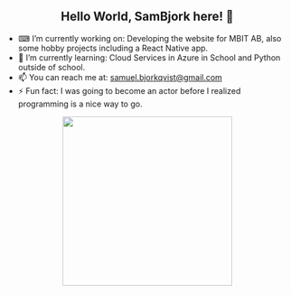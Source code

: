 <h2 align="center"> Hello World, SamBjork here! 👋 </h2>

- ⌨ I’m currently working on: Developing the website for MBIT AB, also some hobby projects including a React Native app.
- 🌱 I’m currently learning: Cloud Services in Azure in School and Python outside of school.
- 📫 You can reach me at: samuel.bjorkqvist@gmail.com
- ⚡ Fun fact: I was going to become an actor before I realized programming is a nice way to go.

<p align="center">
  <img width="300" src="https://media.giphy.com/media/ZVik7pBtu9dNS/giphy.gif">
</p>
